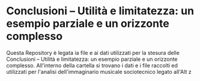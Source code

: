 # Conclusioni – Utilità e limitatezza: un esempio parziale e un orizzonte complesso

Questa Repository è legata ia file e ai dati utilizzati per la stesura delle Conclusioni – Utilità e limitatezza: un esempio parziale e un orizzonte complesso. All'interno della cartella si trovano i dati e i file raccolti ed utilizzati per l'analisi dell'immaginario musicale sociotecnico legato all'Alt z
